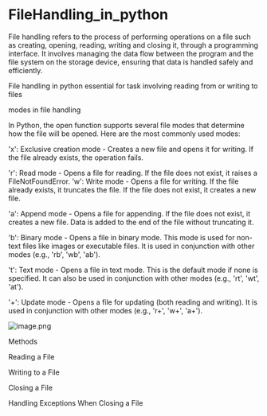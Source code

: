 # FileHandling_in_python
File handling refers to the process of performing operations on a file such as creating, opening, reading, writing and closing it, through a programming interface. It involves managing the data flow between the program and the file system on the storage device, ensuring that data is handled safely and efficiently.

File handling in python  essential for task involving  reading from or writing to files 


modes in file handling


In Python, the open function supports several file modes that determine how the file will be opened. Here are the most commonly used modes:

'x': Exclusive creation mode - Creates a new file and opens it for writing. If the file already exists, the operation fails.

'r': Read mode - Opens a file for reading. If the file does not exist, it raises a FileNotFoundError.
'w': Write mode - Opens a file for writing. If the file already exists, it truncates the file. If the file does not exist, it creates a new file.

'a': Append mode - Opens a file for appending. If the file does not exist, it creates a new file. Data is added to the end of the file without truncating it.


'b': Binary mode - Opens a file in binary mode. This mode is used for non-text files like images or executable files. It is used in conjunction with other modes (e.g., 'rb', 'wb', 'ab').

't': Text mode - Opens a file in text mode. This is the default mode if none is specified. It can also be used in conjunction with other modes (e.g., 'rt', 'wt', 'at').

'+': Update mode - Opens a file for updating (both reading and writing). It is used in conjunction with other modes (e.g., 'r+', 'w+', 'a+').

![image.png](attachment:image.png)

Methods

Reading a File

Writing to a File

Closing a File

Handling Exceptions When Closing a File
